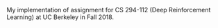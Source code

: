 My implementation of assignment for CS 294-112 (Deep Reinforcement Learning) at UC Berkeley in Fall 2018.


